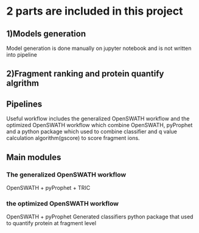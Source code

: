 # 2 parts are included in this project
## 1)Models generation
Model generation is done manually on jupyter notebook and is not written into pipeline
## 2)Fragment ranking and protein quantify algrithm

## Pipelines
Useful workflow includes the generalized OpenSWATH workflow and the optimized OpenSWATH workflow which combine OpenSWATH, pyProphet and a python package which used to combine classifier and q value calculation algorithm(gscore) to score fragment ions.

## Main modules
### The generalized OpenSWATH workflow
OpenSWATH + pyProphet + TRIC

### the optimized OpenSWATH workflow
OpenSWATH + pyProphet
Generated classifiers
python package that used to quantify protein at fragment level

